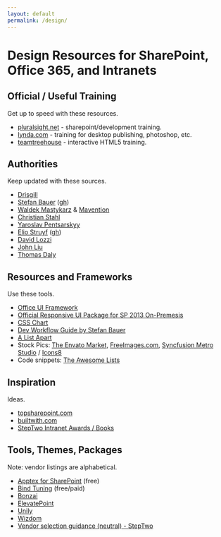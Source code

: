 ```yaml
---
layout: default
permalink: /design/
---
```

# Design Resources for SharePoint, Office 365, and Intranets

## Official / Useful Training

Get up to speed with these resources.

*   [pluralsight.net](http://pluralsight.net) - sharepoint/development training.
*   [lynda.com](http://lynda.com) - training for desktop publishing, photoshop, etc.
*   [teamtreehouse](http://teamtreehouse.com) - interactive HTML5 training.

## Authorities

Keep updated with these sources.

*   [Drisgill](http://blog.drisgill.com) 
*   [Stefan Bauer](http://www.n8d.at/blog/) ([gh](https://github.com/StfBauer?tab=repositories))
*   [Waldek Mastykarz](http://blog.mastykarz.nl) & [Mavention](http://www.mavention.com/blog)
*   [Christian Stahl](http://chrisstahl.wordpress.com)
*   [Yaroslav Pentsarskyy](http://www.sharemuch.com)
*   [Elio Struyf](http://www.eliostruyf.com) ([gh](https://github.com/estruyf))
*   [David Lozzi](https://davidlozzi.com)
*   [John Liu](http://johnliu.net)
*   [Thomas Daly](https://thomasdaly.net)

## Resources and Frameworks

Use these tools.

*   [Office UI Framework](https://blogs.office.com/2015/08/31/introducing-office-ui-fabric-your-key-to-designing-add-ins-for-office/)
*   [Official Responsive UI Package for SP 2013 On-Premesis](https://dev.office.com/blogs/announcing-responsive-ui-package-for-sharepoint-on-premises-2013-2016)
*   [CSS Chart](http://sharepointexperience.com/csschart/csschart.html)
*   [Dev Workflow Guide by Stefan Bauer](http://www.n8d.at/blog/how-i-develop-in-sharepoint-and-office-365-now/)
*   [A List Apart](http://alistapart.com/topics)
*   Stock Pics: [The Envato Market](https://market.envato.com/), [FreeImages.com](http://freeimages.com), [Syncfusion Metro Studio](https://www.syncfusion.com/downloads/metrostudio) / [Icons8](https://icons8.com/)
*   Code snippets: [The Awesome Lists](https://github.com/sindresorhus/awesome)

## Inspiration

Ideas.

*   [topsharepoint.com](http://www.topsharepoint.com/)
*   [builtwith.com](http://builtwith.com/)
*   [StepTwo Intranet Awards / Books](http://www.steptwo.com.au/)


## Tools, Themes, Packages

Note: vendor listings are alphabetical.

*   [Apptex for SharePoint](http://spapptex.com/) (free)
*   [Bind Tuning](http://bindtuning.com) (free/paid)
*   [Bonzai](http://bonzai-intranet.com/)
*   [ElevatePoint](http://elevatepoint.com/)
*   [Unily](https://www.unily.com/)
*   [Wizdom](http://www.wizdom-intranet.com/)
*   [Vendor selection guidance (neutral) - StepTwo](http://www.steptwo.com.au/papers/out-of-the-box-intranet-solution/)
